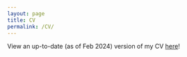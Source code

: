 ```yaml
---
layout: page
title: CV
permalink: /CV/ 
---
```


View an up-to-date (as of Feb 2024) version of my CV [here](https://caltech.box.com/s/75btltumw0pvd0wyadlqzenvxkr3ktml)!
